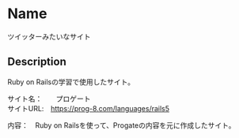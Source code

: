 Name
====
ツイッターみたいなサイト

## Description
Ruby on Railsの学習で使用したサイト。</br>

サイト名：　　プロゲート</br>
サイトURL:　https://prog-8.com/languages/rails5</br>

内容：　Ruby on Railsを使って、Progateの内容を元に作成したサイト。</br>
